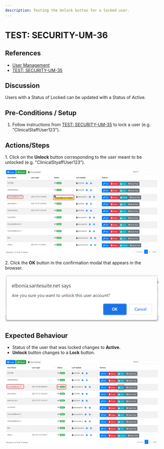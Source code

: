 ```yaml
---
description: Testing the Unlock button for a locked user.
---
```


# TEST: SECURITY-UM-36

## References

* [User Management](broken-reference)
* [TEST: SECURITY-UM-35](test-security-um-35-1.md)

## Discussion

Users with a Status of Locked can be updated with a Status of Active.

## Pre-Conditions / Setup

1. Follow instructions from [TEST: SECURITY-UM-35](test-security-um-35-1.md) to lock a user (e.g. "ClinicalStaffUser123").

## Actions/Steps

1\. Click on the **Unlock** button corresponding to the user meant to be unlocked (e.g. "ClinicalStyaffUser123").

![](<../../../../../../../.gitbook/assets/image (325).png>)

2\. Click the **OK** button in the confirmation modal that appears in the browser.

![](<../../../../../../../.gitbook/assets/image (326).png>)

## Expected Behaviour

* Status of the user that was locked changes to **Active.**
* **Unlock** button changes to a **Lock** button.

![](<../../../../../../../.gitbook/assets/image (327).png>)
